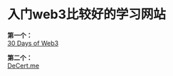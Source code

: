 # 入门web3比较好的学习网站  

**第一个：**  
[30 Days of Web3 ](https://www.30daysofweb3.xyz/)


**第二个：**  
[DeCert.me](https://decert.me/)  

